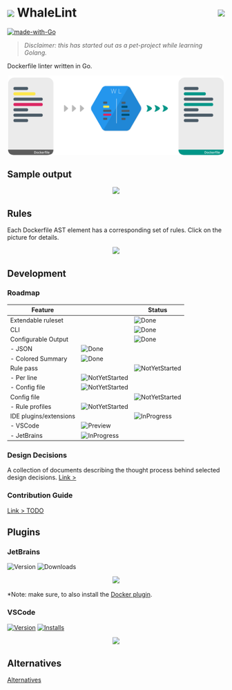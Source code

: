 # <img width="22px" src="https://user-images.githubusercontent.com/5306361/110181582-6c807f80-7e0c-11eb-81c8-36d6a9c0db0b.png"> WhaleLint <img align="right" style="position: relative; top: 10px;" src="https://github.com/cremindes/whalelint/workflows/build/badge.svg" />

[![made-with-Go](https://img.shields.io/badge/Made%20with-Go-1f425f.svg)](http://golang.org)

> *Disclaimer: this has started out as a pet-project while learning Golang.*

Dockerfile linter written in Go.

<p align="center">
  <img width="500px" src="docs/illustration/illustration.svg"/> 
</p>

## Sample output

<p align="center">
  <img width="750px" src="https://user-images.githubusercontent.com/5306361/110198673-775f0280-7e54-11eb-8e4e-ab6350fb4e7d.png"/>
</p>

## Rules

Each Dockerfile AST element has a corresponding set of rules. Click on the picture for details.

<p align="center"><a href="docs/rule/readme.md">
  <img width="500px" src="https://user-images.githubusercontent.com/5306361/110181292-bfa60280-7e0b-11eb-8437-d9ec9c45df62.png" />
</a/</p>

## Development

### Roadmap

| Feature |  | Status |
|---|---|---|
| Extendable ruleset|  | ![Done](https://img.shields.io/static/v1?label=&message=Done&color=Green) | 
| CLI |  |![Done](https://img.shields.io/static/v1?label=&message=Done&color=Green)  |  |
| Configurable Output | | ![Done](https://img.shields.io/static/v1?label=&message=Done&color=Green)
| - JSON | ![Done](https://img.shields.io/static/v1?label=&message=Done&color=Green) |
| - Colored Summary | ![Done](https://img.shields.io/static/v1?label=&message=Done&color=Green) |
| Rule pass | | ![NotYetStarted](https://img.shields.io/static/v1?label=&message=NoYetStarted&color=lightgrey) |
| - Per line | ![NotYetStarted](https://img.shields.io/static/v1?label=&message=NoYetStarted&color=lightgrey) |
| - Config file | ![NotYetStarted](https://img.shields.io/static/v1?label=&message=NoYetStarted&color=lightgrey) |
| Config file | | ![NotYetStarted](https://img.shields.io/static/v1?label=&message=NoYetStarted&color=lightgrey) |
| - Rule profiles | ![NotYetStarted](https://img.shields.io/static/v1?label=&message=NoYetStarted&color=lightgrey) |
| IDE plugins/extensions | | ![InProgress](https://img.shields.io/static/v1?label=&message=InProgress&color=blue)
| - VSCode | ![Preview](https://img.shields.io/static/v1?label=&message=Preview&color=blue)
| - JetBrains | ![InProgress](https://img.shields.io/static/v1?label=&message=InProgress&color=blue)

### Design Decisions

A collection of documents describing the thought process behind selected design decisions. [Link >](docs/design/readme.md)

### Contribution Guide

[Link > TODO](docs/contribution/readme.md)

## Plugins

### JetBrains

![Version](https://img.shields.io/jetbrains/plugin/v/tamas_g_barna.whalelint)
![Downloads](https://img.shields.io/jetbrains/plugin/d/tamas_g_barna.whalelint)

<p align="center">
  <img src="https://user-images.githubusercontent.com/5306361/110693878-3a926300-81e8-11eb-80c4-7041f2ecf675.gif"/>
</p>

*Note: make sure, to also install the [Docker plugin](https://plugins.jetbrains.com/plugin/7724-docker).

### VSCode

[![Version](https://vsmarketplacebadge.apphb.com/version/tamasgbarna.whalelint.svg)](https://marketplace.visualstudio.com/items?itemName=tamasgbarna.whalelint) 
[![Installs](https://vsmarketplacebadge.apphb.com/installs-short/tamasgbarna.whalelint.svg)](https://marketplace.visualstudio.com/items?itemName=tamasgbarna.whalelint)

<p align="center">
  <img src="https://user-images.githubusercontent.com/5306361/110014611-4c28c600-7d23-11eb-915d-114aca6470b2.gif"/>
</p>

## Alternatives

[Alternatives](docs/alternatives/readme.md)